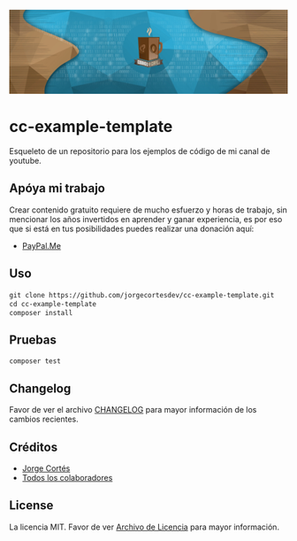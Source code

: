 <p><a href="https://www.youtube.com/@CodigoyCafe" target="_blank"><img src="https://raw.githubusercontent.com/jorgecortesdev/jorgecortesdev/main/art/banner-codigo-y-cafe.jpg" alt="Código y Café"></a></p>

# cc-example-template

Esqueleto de un repositorio para los ejemplos de código de mi canal de youtube.

## Apóya mi trabajo

Crear contenido gratuito requiere de mucho esfuerzo y horas de trabajo, sin mencionar los años invertidos en aprender y ganar experiencia, es por eso que si está en tus posibilidades puedes realizar una donación aquí:

- [PayPal.Me](https://www.paypal.com/paypalme/jorgecortesdev)

## Uso

```shell
git clone https://github.com/jorgecortesdev/cc-example-template.git
cd cc-example-template
composer install
```
## Pruebas

```shell
composer test
```

## Changelog

Favor de ver el archivo [CHANGELOG](CHANGELOG.md) para mayor información de los cambios recientes.

## Créditos

- [Jorge Cortés](https://github.com/jorgecortesdev)
- [Todos los colaboradores](../../contributors)

## License

La licencia MIT. Favor de ver [Archivo de Licencia](LICENSE) para mayor información.
